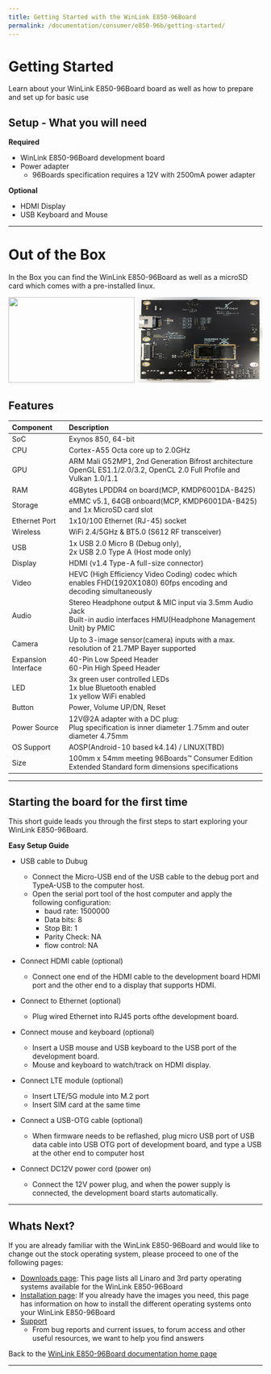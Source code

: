 ```yaml
---
title: Getting Started with the WinLink E850-96Board
permalink: /documentation/consumer/e850-96b/getting-started/
---
```

# Getting Started

Learn about your WinLink E850-96Board board as well as how to prepare and set up for basic use

## Setup - What you will need

**Required**
- WinLink E850-96Board development board
- Power adapter
   - 96Boards specification requires a 12V with 2500mA power adapter

**Optional**
- HDMI Display
- USB Keyboard and Mouse

***

# Out of the Box

In the Box you can find the WinLink E850-96Board as well as a microSD card which comes with a pre-installed linux.

<img src="../additional-docs/images/images-board/sd/e850-96b-front.jpg" data-canonical-src="../additional-docs/images/images-board/sd/e850-96b-front.jpg" width="250" height="170" />
<img src="../additional-docs/images/images-board/sd/e850-96b-back.jpg" data-canonical-src="../additional-docs/images/images-board/sd/e850-96b-back.jpg" width="250" height="170" />


## Features

|   Component          |   Description                                                                                                                  |
|:---------------------|:-------------------------------------------------------------------------------------------------------------------------------|
|  SoC                 | Exynos 850, 64-bit                                                                                                             |
|  CPU                 | Cortex-A55 Octa core up to 2.0GHz                                                                                              |
|  GPU                 | ARM Mali G52MP1, 2nd Generation Bifrost architecture <br>  OpenGL ES1.1/2.0/3.2, OpenCL 2.0 Full Profile and Vulkan 1.0/1.1    |
|  RAM                 | 4GBytes LPDDR4 on board(MCP, KMDP6001DA-B425)                                                                                  |
|  Storage             | eMMC v5.1, 64GB onboard(MCP, KMDP6001DA-B425) and 1x MicroSD card slot                                                         |
|  Ethernet Port       | 1x10/100 Ethernet (RJ-45) socket                                                                                               |
|  Wireless            | WiFi 2.4/5GHz & BT5.0 (S612 RF transceiver)                                                                                    |
|  USB                 | 1x USB 2.0 Micro B (Debug only), <br> 2x USB 2.0 Type A (Host mode only)                                                       |
|  Display             | HDMI (v1.4 Type-A full-size connector)                                                                                         |
|  Video               | HEVC (High Efficiency Video Coding) codec which enables FHD(1920X1080) 60fps encoding and decoding simultaneously              |
|  Audio               | Stereo Headphone output & MIC input via 3.5mm Audio Jack <br> Built-in audio interfaces HMU(Headphone Management Unit) by PMIC |
|  Camera              | Up to 3-image sensor(camera) inputs with a max. resolution of 21.7MP Bayer supported                                           |
|  Expansion Interface | 40-Pin Low Speed Header <br> 60-Pin High Speed Header                                                                          |
|  LED                 | 3x green user controlled LEDs <br> 1x blue Bluetooth enabled <br> 1x yellow WiFi enabled                                       |
|  Button              | Power, Volume UP/DN, Reset                                                                                                     |
|  Power Source        | 12V@2A adapter with a DC plug:<br>Plug specification is inner diameter 1.75mm and outer diameter 4.75mm                        |
|  OS Support          | AOSP(Android-10 based k4.14) / LINUX(TBD)                                                                                      |
|  Size                | 100mm x 54mm meeting 96Boards™ Consumer Edition Extended Standard form dimensions specifications                               |


***

## Starting the board for the first time

This short guide leads you through the first steps to start exploring your WinLink E850-96Board.

**Easy Setup Guide**

- USB cable to Dubug
   - Connect the Micro-USB end of the USB cable to the debug port and TypeA-USB to the computer host.
   - Open the serial port tool of the host computer and apply the following configuration:
      - baud rate: 1500000
      - Data bits: 8
      - Stop Bit: 1
      - Parity Check: NA
      - flow control: NA

- Connect HDMI cable (optional)
   - Connect one end of the HDMI cable to the development board HDMI port and the other end to a display that supports HDMI.

- Connect to Ethernet (optional)
   - Plug wired Ethernet into RJ45 ports ofthe development board.

- Connect mouse and keyboard (optional)
   - Insert a USB mouse and USB keyboard to the USB port of the development board.
   - Mouse and keyboard to watch/track on HDMI display.

- Connect LTE module (optional)
   - Insert LTE/5G module into M.2 port
   - Insert SIM card at the same time

- Connect a USB-OTG cable (optional)
   - When firmware needs to be reflashed, plug micro USB port of USB data cable into USB OTG port of development board, and type a USB at the other end to computer host

- Connect DC12V power cord (power on)
   - Connect the 12V power plug, and when the power supply is connected, the development board starts automatically.



***

## Whats Next?

If you are already familiar with the WinLink E850-96Board and would like to change out the stock operating system, please proceed to one of the following pages:

- [Downloads page](../downloads/): This page lists all Linaro and 3rd party operating systems available for the WinLink E850-96Board
- [Installation page](../installation/): If you already have the images you need, this page has information on how to install the different operating systems onto your WinLink E850-96Board
- [Support](../support/)
   - From bug reports and current issues, to forum access and other useful resources, we want to help you find answers

Back to the [WinLink E850-96Board documentation home page](../)

***
